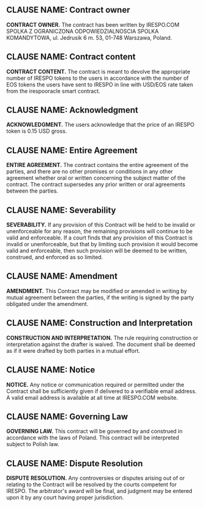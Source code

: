 ## CLAUSE NAME: Contract owner

**CONTRACT OWNER.** The contract has been written by IRESPO.COM SPOLKA Z OGRANICZONA ODPOWIEDZIALNOSCIA SPOLKA KOMANDYTOWA, ul. Jedrusik 6 m. 53, 01-748 Warszawa, Poland.

## CLAUSE NAME: Contract content

**CONTRACT CONTENT.** The contract is meant to devolve the appropriate number of IRESPO tokens to the users in accordance with the number of EOS tokens the users have sent to IRESPO in line with USD/EOS rate taken from the irespooracle smart contract.  

## CLAUSE NAME: Acknowledgment 

**ACKNOWLEDGMENT.** The users acknowledge that the price of an IRESPO token is 0.15 USD gross.

## CLAUSE NAME: Entire Agreement

**ENTIRE AGREEMENT.** The contract contains the entire agreement of the parties, and there are no other promises or conditions in any other agreement whether oral or written concerning the subject matter of the contract. The contract supersedes any prior written or oral agreements between the parties.

## CLAUSE NAME: Severability

**SEVERABILITY.** If any provision of this Contract will be held to be invalid or unenforceable for any reason, the remaining provisions will continue to be valid and enforceable. If a court finds that any provision of this Contract is invalid or unenforceable, but that by limiting such provision it would become valid and enforceable, then such provision will be deemed to be written, construed, and enforced as so limited.

## CLAUSE NAME: Amendment

**AMENDMENT.** This Contract may be modified or amended in writing by mutual agreement between the parties, if the writing is signed by the party obligated under the amendment.

## CLAUSE NAME: Construction and Interpretation

**CONSTRUCTION AND INTERPRETATION.** The rule requiring construction or interpretation against the drafter is waived. The document shall be deemed as if it were drafted by both parties in a mutual effort.

## CLAUSE NAME: Notice

**NOTICE.** Any notice or communication required or permitted under the Contract shall be sufficiently given if delivered to a verifiable email address. A valid email address is available at all time at IRESPO.COM website. 

## CLAUSE NAME: Governing Law

**GOVERNING LAW.** This contract will be governed by and construed in accordance with the laws of Poland. This contract will be interpreted subject to Polish law. 

## CLAUSE NAME: Dispute Resolution

**DISPUTE RESOLUTION.** Any controversies or disputes arising out of or relating to the Contract will be resolved by the courts competent for IRESPO. The arbitrator's award will be final, and judgment may be entered upon it by any court having proper jurisdiction.


